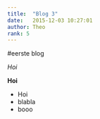 ```yaml
---
title:  "Blog 3"
date:   2015-12-03 10:27:01
author: Theo
rank: 5
---
```


#eerste blog

_Hoi_

__Hoi__

* Hoi
* blabla
* booo
